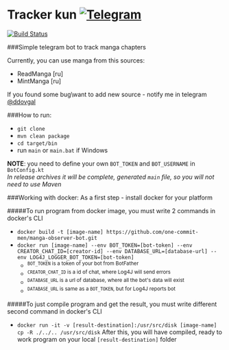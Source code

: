 # Tracker kun [![Telegram](https://img.shields.io/badge/telegram-bot-blue.svg)](http://telegram.me/TrackerKun_bot)
[![Build Status](https://travis-ci.org/one-commit-men/manga-observer-bot.svg)](https://travis-ci.org/one-commit-men/manga-observer-bot)

###Simple telegram bot to track manga chapters

Currently, you can use manga from this sources:
- ReadManga [ru]
- MintManga [ru]

If you found some bug\want to add new source - notify me in telegram [@ddovgal](http://telegram.me/ddovgal)

###How to run:
- `git clone`
- `mvn clean package`
- `cd target/bin`
- run `main` or `main.bat` if Windows

**NOTE**: you need to define your own `BOT_TOKEN` and `BOT_USERNAME` in `BotConfig.kt`  
*In release archives it will be complete, generated `main` file, so you will not need to use Maven*

###Working with docker:
As a first step - install docker for your platform

#####To run program from docker image, you must write 2 commands in docker's CLI
- `docker build -t [image-name] https://github.com/one-commit-men/manga-observer-bot.git`
- `docker run [image-name] --env BOT_TOKEN=[bot-token] --env CREATOR_CHAT_ID=[creator-id] --env DATABASE_URL=[database-url] --env LOG4J_LOGGER_BOT_TOKEN=[bot-token]`
    - <sup>`BOT_TOKEN` is a token of your bot from BotFather
    - <sup>`CREATOR_CHAT_ID` is a id of chat, where Log4J will send errors
    - <sup>`DATABASE_URL` is a url of database, where all the bot's data will exist
    - <sup>`DATABASE_URL` is same as a `BOT_TOKEN`, but for Log4J reports bot<sub><sup>

#####To just compile program and get the result, you must write different second command in docker's CLI
- `docker run -it -v [result-destination]:/usr/src/disk [image-name] cp -R ./../.. /usr/src/disk`
After this, you will have compiled, ready to work program on your local `[result-destination]` folder
